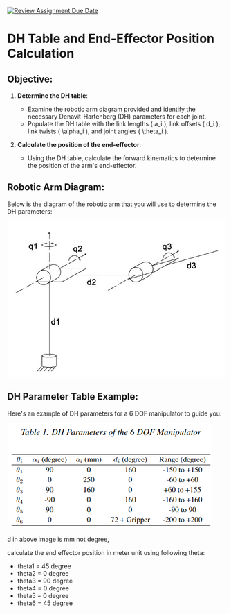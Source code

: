 [![Review Assignment Due Date](https://classroom.github.com/assets/deadline-readme-button-22041afd0340ce965d47ae6ef1cefeee28c7c493a6346c4f15d667ab976d596c.svg)](https://classroom.github.com/a/VhSOFBQH)
# DH Table and End-Effector Position Calculation

## Objective:

1. **Determine the DH table**:
   - Examine the robotic arm diagram provided and identify the necessary Denavit-Hartenberg (DH) parameters for each joint.
   - Populate the DH table with the link lengths \( a_i \), link offsets \( d_i \), link twists \( \alpha_i \), and joint angles \( \theta_i \).
   
2. **Calculate the position of the end-effector**:
   - Using the DH table, calculate the forward kinematics to determine the position of the arm's end-effector.

## Robotic Arm Diagram:

Below is the diagram of the robotic arm that you will use to determine the DH parameters:

![Robotic Arm Diagram](images/q1.png)

## DH Parameter Table Example:

Here's an example of DH parameters for a 6 DOF manipulator to guide you:

![DH Table Example](images/q2.png)

d in above image is mm not degree,

calculate the end effector position in meter unit using following theta:

- theta1 = 45 degree
- theta2 = 0 degree
- theta3 = 90 degree
- theta4 = 0 degree
- theta5 = 0 degree
- theta6 = 45 degree